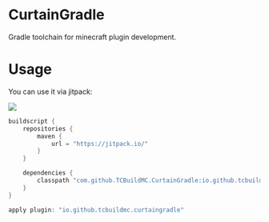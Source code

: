 # CurtainGradle

Gradle toolchain for minecraft plugin development.

# Usage

You can use it via jitpack:

[![](https://jitpack.io/v/TCBuildMC/CurtainGradle.svg)](https://jitpack.io/#TCBuildMC/CurtainGradle)

```gradle
buildscript {
    repositories {
        maven {
            url = "https://jitpack.io/"
        }
    }

    dependencies {
        classpath "com.github.TCBuildMC.CurtainGradle:io.github.tcbuildmc.curtaingradle.gradle.plugin:<commit>"
    }
}

apply plugin: "io.github.tcbuildmc.curtaingradle"
```
